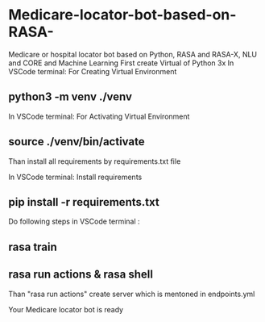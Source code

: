 # Medicare-locator-bot-based-on-RASA-
Medicare or hospital locator bot based on Python, RASA and RASA-X, NLU and CORE and Machine Learning
First create Virtual of Python 3x
In VSCode terminal: For Creating Virtual Environment

python3 -m venv ./venv 
-----------------------------------------
In VSCode terminal: For Activating Virtual Environment

source ./venv/bin/activate
-----------------------------------------
  
Than install all requirements by requirements.txt file

In VSCode terminal: Install requirements

pip install -r requirements.txt
-----------------------------------------
  
Do following steps in VSCode terminal :

rasa train
-----------------------------------------
rasa run actions & rasa shell
-----------------------------------------  
Than "rasa run actions" create server which is mentoned in endpoints.yml

Your Medicare locator bot is ready 

  
  



